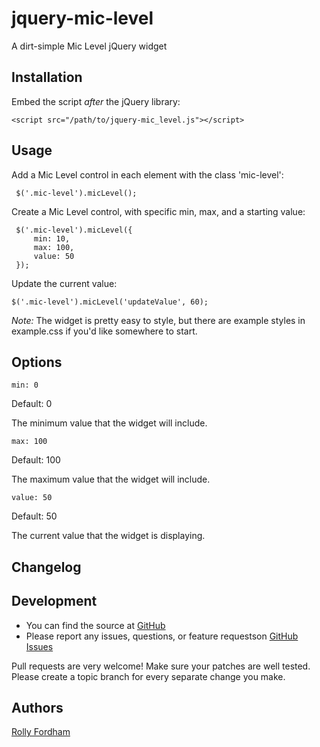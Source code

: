 jquery-mic-level
================

A dirt-simple Mic Level jQuery widget


## Installation

Embed the script *after* the jQuery library:

    <script src="/path/to/jquery-mic_level.js"></script>

## Usage


Add a Mic Level control in each element with the class 'mic-level':

     $('.mic-level').micLevel();

Create a Mic Level control, with specific min, max, and a starting value:

     $('.mic-level').micLevel({
         min: 10,
         max: 100,
         value: 50
     });

Update the current value:

    $('.mic-level').micLevel('updateValue', 60);


*Note:* The widget is pretty easy to style, but there are example styles in example.css if you'd like somewhere to start.


## Options

    min: 0

Default: 0

The minimum value that the widget will include.

    max: 100

Default: 100

The maximum value that the widget will include.

    value: 50

Default: 50

The current value that the widget is displaying.


## Changelog

## Development

- You can find the source at [GitHub](https://github.com/luma/jquery-mic-level)
- Please report any issues, questions, or feature requestson [GitHub Issues](https://github.com/luma/jquery-mic-level/issues)

Pull requests are very welcome! Make sure your patches are well tested. Please create a topic branch for every separate change you make.

## Authors

[Rolly Fordham](https://github.com/luma)
